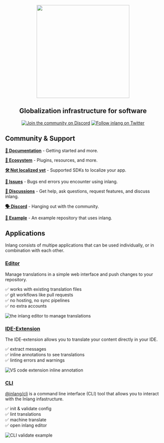 <div>
    <p align="center">
        <img width="300" src="https://cdn.jsdelivr.net/gh/inlang/inlang/assets/logo-white-background.png"/>
    </p>
    <h2 align="center">
        Globalization infrastructure for software 
    </h2>
</div>

<p align="center">
  <a href='https://discord.gg/gdMPPWy57R' target="_blank"><img alt='Join the community on Discord' src='https://img.shields.io/badge/Discord-100000?style=flat&logo=Discord&logoColor=white&labelColor=5865F2&color=5865F2'/></a>
  <a href='https://twitter.com/inlangHQ' target="_blank"><img alt='Follow inlang on Twitter' src='https://img.shields.io/badge/Twitter-100000?style=flat&logo=Twitter&logoColor=white&labelColor=1A8CD8&color=1A8CD8'/></a>

</p>

## Community & Support

**[📝 Documentation](https://inlang.com/documentation)** - Getting started and more.

**[🌱 Ecosystem](https://inlang.com/documentation/plugins/registry)** - Plugins, resources, and more.

**[🛠️ Not localized yet](https://inlang.com/documentation/sdk/overview)** - Supported SDKs to localize your app.

**[🚩 Issues](https://github.com/inlang/inlang/issues)** - Bugs end errors you encounter using inlang.

**[💬 Discussions](https://github.com/inlang/inlang/discussions)** - Get help, ask questions, request features, and discuss inlang.

**[🗣️ Discord](https://discord.gg/gdMPPWy57R)** - Hanging out with the community.

**[📖 Example](https://github.com/inlang/example)** - An example repository that uses inlang.

## Applications

Inlang consists of multipe applications that can be used individually, or in combination with each other.

### [Editor](https://inlang.com/documentation/apps/web-editor)

Manage translations in a simple web interface and push changes to your repository.

✅ works with existing translation files </br>
✅ git workflows like pull requests </br>
✅ no hosting, no sync pipelines </br>
✅ no extra accounts </br>

![the inlang editor to manage translations](https://github.com/inlang/inlang/assets/59048346/85cfee69-96da-4b2d-8e34-a0b7abc72212)

### [IDE-Extension](https://inlang.com/documentation/apps/ide-extension)

The IDE-extension allows you to translate your content directly in your IDE.

✅ extract messages </br>
✅ inline annotations to see translations </br>
✅ linting errors and warnings </br>

![VS code extension inline annotation](https://cdn.jsdelivr.net/gh/inlang/inlang/assets/ide-extension/inline.gif)

### [CLI](https://inlang.com/documentation/apps/inlang-cli)

[@inlang/cli](https://github.com/inlang/inlang/tree/main/source-code/cli) is a command line interface (CLI) tool that allows you to interact with the Inlang infastructure.

✅ init & validate config </br>
✅ lint translations </br>
✅ machine translate </br>
✅ open inlang editor </br>

![CLI validate example](https://github.com/inlang/inlang/assets/59048346/44fcaf1e-aff4-4533-b973-1690fc6db93e)
